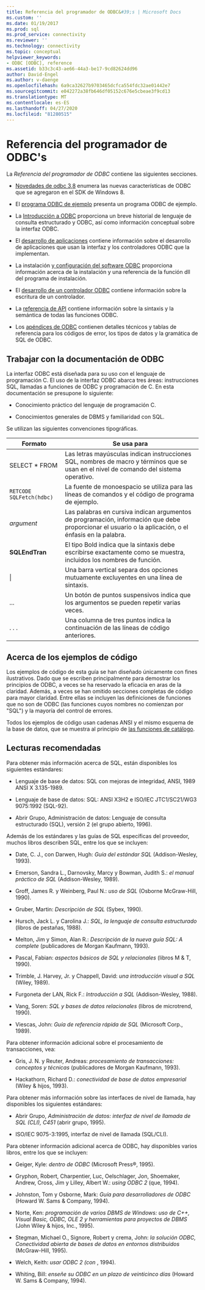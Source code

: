 ```yaml
---
title: Referencia del programador de ODBC&#39;s | Microsoft Docs
ms.custom: ''
ms.date: 01/19/2017
ms.prod: sql
ms.prod_service: connectivity
ms.reviewer: ''
ms.technology: connectivity
ms.topic: conceptual
helpviewer_keywords:
- ODBC [ODBC], reference
ms.assetid: b33c3c43-ae66-44a3-be17-9cd82624dd96
author: David-Engel
ms.author: v-daenge
ms.openlocfilehash: 6a9ca32627b9703465dcfca554fdc32ae01442e7
ms.sourcegitcommit: e042272a38fb646df05152c676e5cbeae3f9cd13
ms.translationtype: MT
ms.contentlocale: es-ES
ms.lasthandoff: 04/27/2020
ms.locfileid: "81280515"
---
```

# <a name="odbc-programmer39s-reference"></a>Referencia del programador de ODBC&#39;s
La *Referencia del programador de ODBC* contiene las siguientes secciones.  
  
-   [Novedades de odbc 3,8](../../odbc/reference/what-s-new-in-odbc-3-8.md) enumera las nuevas características de ODBC que se agregaron en el SDK de Windows 8.  
  
-   El [programa ODBC de ejemplo](../../odbc/reference/sample-odbc-program.md) presenta un programa ODBC de ejemplo.  
  
-   La [Introducción a ODBC](../../odbc/reference/introduction-to-odbc.md) proporciona un breve historial de lenguaje de consulta estructurado y ODBC, así como información conceptual sobre la interfaz ODBC.  
  
-   El [desarrollo de aplicaciones](../../odbc/reference/develop-app/developing-applications.md) contiene información sobre el desarrollo de aplicaciones que usan la interfaz y los controladores ODBC que la implementan.  
  
-   La instalación [y configuración del software ODBC](../../odbc/reference/install/installing-and-configuring-the-odbc-software.md) proporciona información acerca de la instalación y una referencia de la función dll del programa de instalación.  
  
-   El [desarrollo de un controlador ODBC](../../odbc/reference/develop-driver/developing-an-odbc-driver.md) contiene información sobre la escritura de un controlador.  
  
-   La [referencia de API](../../odbc/reference/syntax/odbc-reference.md) contiene información sobre la sintaxis y la semántica de todas las funciones ODBC.  
  
-   Los [apéndices de ODBC](../../odbc/reference/appendixes/odbc-appendixes.md) contienen detalles técnicos y tablas de referencia para los códigos de error, los tipos de datos y la gramática de SQL de ODBC.  
  
## <a name="working-with-the-odbc-documentation"></a>Trabajar con la documentación de ODBC  
 La interfaz ODBC está diseñada para su uso con el lenguaje de programación C. El uso de la interfaz ODBC abarca tres áreas: instrucciones SQL, llamadas a funciones de ODBC y programación de C. En esta documentación se presupone lo siguiente:  
  
-   Conocimiento práctico del lenguaje de programación C.  
  
-   Conocimientos generales de DBMS y familiaridad con SQL.  
  
 Se utilizan las siguientes convenciones tipográficas.  
  
|Formato|Se usa para|  
|------------|--------------|  
|SELECT * FROM|Las letras mayúsculas indican instrucciones SQL, nombres de macro y términos que se usan en el nivel de comando del sistema operativo.|  
|`RETCODE SQLFetch(hdbc)`|La fuente de monoespacio se utiliza para las líneas de comandos y el código de programa de ejemplo.|  
|*argument*|Las palabras en cursiva indican argumentos de programación, información que debe proporcionar el usuario o la aplicación, o el énfasis en la palabra.|  
|**SQLEndTran**|El tipo Bold indica que la sintaxis debe escribirse exactamente como se muestra, incluidos los nombres de función.|  
|&#124;|Una barra vertical separa dos opciones mutuamente excluyentes en una línea de sintaxis.|  
|...|Un botón de puntos suspensivos indica que los argumentos se pueden repetir varias veces.|  
|. . .|Una columna de tres puntos indica la continuación de las líneas de código anteriores.|  
  
## <a name="about-the-code-examples"></a>Acerca de los ejemplos de código  
 Los ejemplos de código de esta guía se han diseñado únicamente con fines ilustrativos. Dado que se escriben principalmente para demostrar los principios de ODBC, a veces se ha reservado la eficacia en aras de la claridad. Además, a veces se han omitido secciones completas de código para mayor claridad. Entre ellas se incluyen las definiciones de funciones que no son de ODBC (las funciones cuyos nombres no comienzan por "SQL") y la mayoría del control de errores.  
  
 Todos los ejemplos de código usan cadenas ANSI y el mismo esquema de la base de datos, que se muestra al principio de [las funciones de catálogo](../../odbc/reference/develop-app/catalog-functions.md).  
  
## <a name="recommended-reading"></a>Lecturas recomendadas  
 Para obtener más información acerca de SQL, están disponibles los siguientes estándares:  
  
-   Lenguaje de base de datos: SQL con mejoras de integridad, ANSI, 1989 ANSI X 3.135-1989.  
  
-   Lenguaje de base de datos: SQL: ANSI X3H2 e ISO/IEC JTC1/SC21/WG3 9075:1992 (SQL-92).  
  
-   Abrir Grupo, Administración de datos: Lenguaje de consulta estructurado (SQL), versión 2 (el grupo abierto, 1996).  
  
 Además de los estándares y las guías de SQL específicas del proveedor, muchos libros describen SQL, entre los que se incluyen:  
  
-   Date, C. J., con Darwen, Hugh: *Guía del estándar SQL* (Addison-Wesley, 1993).  
  
-   Emerson, Sandra L., Darnovsky, Marcy y Bowman, Judith S.: *el manual práctico de SQL* (Addison-Wesley, 1989).  
  
-   Groff, James R. y Weinberg, Paul N.: *uso de SQL* (Osborne McGraw-Hill, 1990).  
  
-   Gruber, Martin: *Descripción de SQL* (Sybex, 1990).  
  
-   Hursch, Jack L. y Carolina J.: *SQL, la lenguaje de consulta estructurado* (libros de pestañas, 1988).  
  
-   Melton, Jim y Simon, Alan R.: *Descripción de la nueva guía SQL: A complete* (publicadores de Morgan Kaufmann, 1993).  
  
-   Pascal, Fabian: *aspectos básicos de SQL y relacionales* (libros M & T, 1990).  
  
-   Trimble, J. Harvey, Jr. y Chappell, David: *una introducción visual a SQL* (Wiley, 1989).  
  
-   Furgoneta der LAN, Rick F.: *Introducción a SQL* (Addison-Wesley, 1988).  
  
-   Vang, Soren: *SQL y bases de datos relacionales* (libros de microtrend, 1990).  
  
-   Viescas, John: *Guía de referencia rápida de SQL* (Microsoft Corp., 1989).  
  
 Para obtener información adicional sobre el procesamiento de transacciones, vea:  
  
-   Gris, J. N. y Reuter, Andreas: *procesamiento de transacciones: conceptos y técnicas* (publicadores de Morgan Kaufmann, 1993).  
  
-   Hackathorn, Richard D.: *conectividad de base de datos empresarial* (Wiley & hijos, 1993).  
  
 Para obtener más información sobre las interfaces de nivel de llamada, hay disponibles los siguientes estándares:  
  
-   Abrir Grupo, *Administración de datos: interfaz de nivel de llamada de SQL (CLI), C451* (abrir grupo, 1995).  
  
-   ISO/IEC 9075-3:1995, interfaz de nivel de llamada (SQL/CLI).  
  
 Para obtener información adicional acerca de ODBC, hay disponibles varios libros, entre los que se incluyen:  
  
-   Geiger, Kyle: *dentro de ODBC* (Microsoft Press®, 1995).  
  
-   Gryphon, Robert, Charpentier, Luc, Oelschlager, Jon, Shoemaker, Andrew, Cross, Jim y Lilley, Albert W.: *using ODBC 2* (que, 1994).  
  
-   Johnston, Tom y Osborne, Mark: *Guía para desarrolladores de ODBC* (Howard W. Sams & Company, 1994).  
  
-   Norte, Ken: *programación de varios DBMS de Windows: uso de C++, Visual Basic, ODBC, OLE 2 y herramientas para proyectos de DBMS* (John Wiley & hijos, Inc., 1995).  
  
-   Stegman, Michael O., Signore, Robert y crema, John: *la solución ODBC, Conectividad abierta de bases de datos en entornos distribuidos* (McGraw-Hill, 1995).  
  
-   Welch, Keith: *usar ODBC 2 (con* , 1994).  
  
-   Whiting, Bill: *enseñe su ODBC en un plazo de veinticinco días* (Howard W. Sams & Company, 1994).
